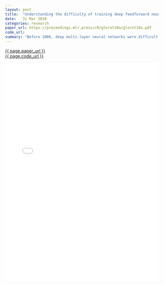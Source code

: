 ```yaml
---
layout: post
title:  "Understanding the difficulty of training deep feedforward neural networks"
date:   31 Mar 2010
categories: research
paper_url: https://proceedings.mlr.press/v9/glorot10a/glorot10a.pdf
code_url: 
summary: "Before 2006, deep multi-layer neural networks were difficult to train, but recent algorithms have enabled successful training, showing that deeper architectures outperform shallower ones. These advancements were achieved with new initialization or training mechanisms. This study aims to understand why standard gradient descent from random initialization struggles with deep neural networks, to improve upon current successes and develop better future algorithms. It investigates the impact of non-linear activation functions, finding the logistic sigmoid activation unsuitable for deep networks due to saturation issues in top hidden layers. It discovers that saturated units can desaturate over time, which explains training plateaus. A new non-linearity that saturates less is suggested as beneficial. The study also examines how activations and gradients change across layers and during training, proposing a new initialization scheme for faster convergence, highlighting the importance of the singular values of the Jacobian associated with each layer being close to 1."
---
```


<style>
.responsive-pdf-container {
    overflow: hidden;
    padding-top: 141.42%; /* 16:9 Aspect Ratio, adjust as needed */
    position: relative;
}

.responsive-pdf-container iframe {
    border: none;
    height: 100%;
    left: 0;
    position: absolute;
    top: 0;
    width: 100%;
}
</style>

<a href="{{ page.paper_url }}">{{ page.paper_url }}</a><br>
<a href="{{ page.code_url }}">{{ page.code_url }}</a>

<div class="responsive-pdf-container">
    <iframe src="{{ page.paper_url }}" style="border: none;"></iframe>
</div>